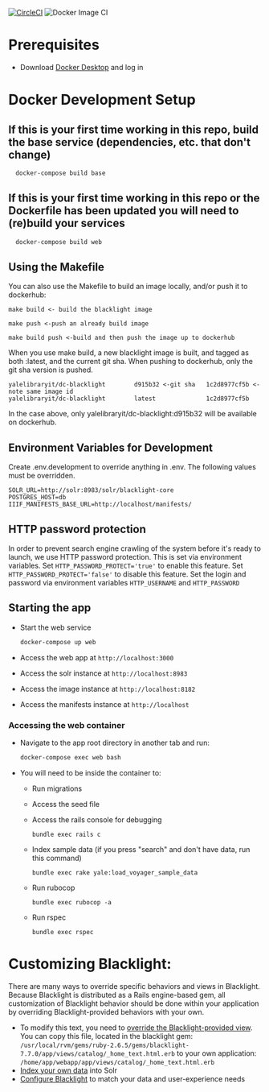 [![CircleCI](https://circleci.com/gh/yalelibrary/yul-dc-blacklight/tree/master.svg?style=svg)](https://circleci.com/gh/yalelibrary/yul-dc-blacklight/tree/master) ![Docker Image CI](https://github.com/yalelibrary/yul-dc-blacklight/workflows/Docker%20Image%20CI/badge.svg)

# Prerequisites

- Download [Docker Desktop](https://www.docker.com/products/docker-desktop) and log in

# Docker Development Setup

## If this is your first time working in this repo, build the base service (dependencies, etc. that don't change)

```bash
  docker-compose build base
```

## If this is your first time working in this repo or the Dockerfile has been updated you will need to (re)build your services

```bash
  docker-compose build web
```

## Using the Makefile

You can also use the Makefile to build an image locally, and/or push it to dockerhub:

```
make build <- build the blacklight image

make push <-push an already build image

make build push <-build and then push the image up to dockerhub
```

When you use make build, a new blacklight image is built, and tagged as both :latest, and the current git sha. When pushing to dockerhub, only the git sha version is pushed.

```
yalelibraryit/dc-blacklight        d915b32 <-git sha   1c2d8977cf5b <- note same image id
yalelibraryit/dc-blacklight        latest              1c2d8977cf5b
```

In the case above, only yalelibraryit/dc-blacklight:d915b32 will be available on dockerhub.

## Environment Variables for Development

Create .env.development to override anything in .env. The following values must be overridden.

```
SOLR_URL=http://solr:8983/solr/blacklight-core
POSTGRES_HOST=db
IIIF_MANIFESTS_BASE_URL=http://localhost/manifests/
```

## HTTP password protection
In order to prevent search engine crawling of the system before it's ready to launch, we use HTTP password protection. This is set via environment variables.
Set `HTTP_PASSWORD_PROTECT='true'` to enable this feature.
Set `HTTP_PASSWORD_PROTECT='false'` to disable this feature.
Set the login and password via environment variables `HTTP_USERNAME` and `HTTP_PASSWORD`

## Starting the app

- Start the web service

  ```bash
  docker-compose up web
  ```

- Access the web app at `http://localhost:3000`
- Access the solr instance at `http://localhost:8983`
- Access the image instance at `http://localhost:8182`
- Access the manifests instance at `http://localhost`

### Accessing the web container

- Navigate to the app root directory in another tab and run:

  ```bash
  docker-compose exec web bash
  ```

- You will need to be inside the container to:

  - Run migrations
  - Access the seed file
  - Access the rails console for debugging

    ```
    bundle exec rails c
    ```

  - Index sample data (if you press "search" and don't have data, run this command)

    ```
    bundle exec rake yale:load_voyager_sample_data
    ```
  - Run rubocop
    ```
    bundle exec rubocop -a
    ```
  - Run rspec
    ```
    bundle exec rspec
    ```

# Customizing Blacklight:

There are many ways to override specific behaviors and views in Blacklight. Because Blacklight is distributed as a Rails engine-based gem, all customization of Blacklight behavior should be done within your application by overriding Blacklight-provided behaviors with your own.

- To modify this text, you need to [override the Blacklight-provided view](http://guides.rubyonrails.org/engines.html#improving-engine-functionality). You can copy this file, located in the blacklight gem: `/usr/local/rvm/gems/ruby-2.6.5/gems/blacklight-7.7.0/app/views/catalog/_home_text.html.erb` to your own application: `/home/app/webapp/app/views/catalog/_home_text.html.erb`
- [Index your own data](https://github.com/projectblacklight/blacklight/wiki/Indexing-your-data-into-solr) into Solr
- [Configure Blacklight](https://github.com/projectblacklight/blacklight/wiki#blacklight-configuration) to match your data and user-experience needs
